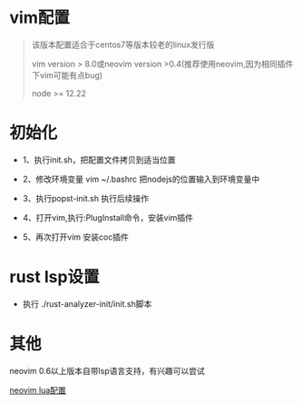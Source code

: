# vim配置

> 该版本配置适合于centos7等版本较老的linux发行版
> 
> vim version > 8.0或neovim version >0.4(推荐使用neovim,因为相同插件下vim可能有点bug)
> 
> node >= 12.22

# 初始化

+ 1、执行init.sh，把配置文件拷贝到适当位置

+ 2、修改环境变量 vim ~/.bashrc 把nodejs的位置输入到环境变量中

+ 3、执行popst-init.sh 执行后续操作

+ 4、打开vim,执行:PlugInstall命令，安装vim插件

+ 5、再次打开vim 安装coc插件

# rust lsp设置
+ 执行 ./rust-analyzer-init/init.sh脚本
# 其他

neovim 0.6以上版本自带lsp语言支持，有兴趣可以尝试

[neovim lua配置](https://github.com/zjtomoon/lua-neovim.git)


